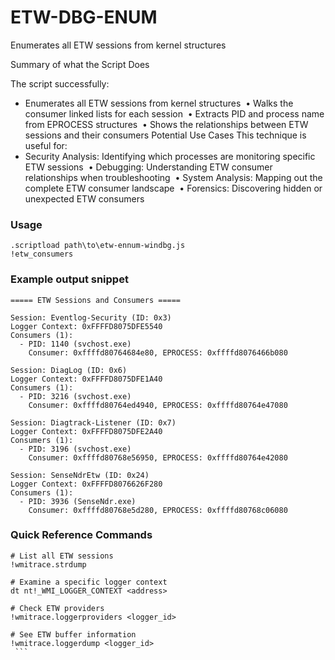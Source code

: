 # ETW-DBG-ENUM
Enumerates all ETW sessions from kernel structures

Summary of what the Script Does

The script successfully:
- Enumerates all ETW sessions from kernel structures 	•	Walks the consumer linked lists for each session 	•	Extracts PID and process name from EPROCESS structures 	•	Shows the relationships between ETW sessions and their consumers
Potential Use Cases
This technique is useful for:
- Security Analysis: Identifying which processes are monitoring specific ETW sessions 	•	Debugging: Understanding ETW consumer relationships when troubleshooting 	•	System Analysis: Mapping out the complete ETW consumer landscape 	•	Forensics: Discovering hidden or unexpected ETW consumers

### Usage
```
.scriptload path\to\etw-ennum-windbg.js
!etw_consumers
```

### Example output snippet
```
===== ETW Sessions and Consumers =====

Session: Eventlog-Security (ID: 0x3)
Logger Context: 0xFFFFD8075DFE5540
Consumers (1):
  - PID: 1140 (svchost.exe)
    Consumer: 0xffffd80764684e80, EPROCESS: 0xffffd8076466b080

Session: DiagLog (ID: 0x6)
Logger Context: 0xFFFFD8075DFE1A40
Consumers (1):
  - PID: 3216 (svchost.exe)
    Consumer: 0xffffd80764ed4940, EPROCESS: 0xffffd80764e47080

Session: Diagtrack-Listener (ID: 0x7)
Logger Context: 0xFFFFD8075DFE2A40
Consumers (1):
  - PID: 3196 (svchost.exe)
    Consumer: 0xffffd80768e56950, EPROCESS: 0xffffd80764e42080

Session: SenseNdrEtw (ID: 0x24)
Logger Context: 0xFFFFD8076626F280
Consumers (1):
  - PID: 3936 (SenseNdr.exe)
    Consumer: 0xffffd80768e5d280, EPROCESS: 0xffffd80768c06080
```

### Quick Reference Commands
```
# List all ETW sessions
!wmitrace.strdump

# Examine a specific logger context
dt nt!_WMI_LOGGER_CONTEXT <address>

# Check ETW providers
!wmitrace.loggerproviders <logger_id>

# See ETW buffer information
!wmitrace.loggerdump <logger_id>
 ```

